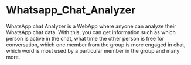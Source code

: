 # Whatsapp_Chat_Analyzer
WhatsApp chat Analyzer is a WebApp where anyone can analyze their WhatsApp chat data. With this, you can get information such as which person is active in the chat, what time the other person is free for conversation, which one member from the group is more engaged in chat, which word is most used by a particular member in the group and many more.
